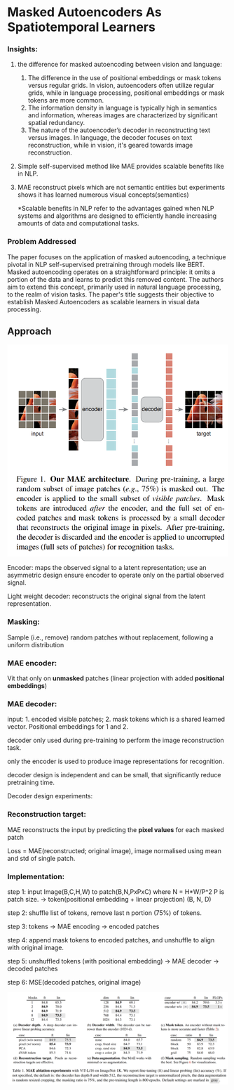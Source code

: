 # Masked Autoencoders As Spatiotemporal Learners

### Insights:

1. the difference for masked autoencoding between vision and language:
    1. The difference in the use of positional embeddings or mask tokens versus regular grids. In vision, autoencoders often utilize regular grids, while in language processing, positional embeddings or mask tokens are more common.
    2. The information density in language is typically high in semantics and information, whereas images are characterized by significant spatial redundancy.
    3. The nature of the autoencoder’s decoder in reconstructing text versus images. In language, the decoder focuses on text reconstruction, while in vision, it's geared towards image reconstruction.
2. Simple self-supervised method like MAE provides scalable benefits like in NLP.
3. MAE reconstruct pixels which are not semantic entities but experiments shows it has learned numerous visual concepts(semantics) 
    
    *Scalable benefits in NLP refer to the advantages gained when NLP systems and algorithms are designed to efficiently handle increasing amounts of data and computational tasks. 
    

### **Problem Addressed**

The paper focuses on the application of masked autoencoding, a technique pivotal in NLP self-supervised pretraining through models like BERT. Masked autoencoding operates on a straightforward principle: it omits a portion of the data and learns to predict this removed content. The authors aim to extend this concept, primarily used in natural language processing, to the realm of vision tasks. The paper's title suggests their objective to establish Masked Autoencoders as scalable learners in visual data processing.

## Approach

![Untitled](Masked%20Autoencoders%20As%20Spatiotemporal%20Learners%20f37dfd7b11a44478926929757714e0a8/Untitled.png)

Encoder: maps the observed signal to a latent representation; use an asymmetric design ensure encoder to operate only on the partial observed signal. 

Light weight decoder: reconstructs the original signal from the latent representation.

### Masking:

Sample (i.e., remove) random patches without replacement, following a uniform distribution

### MAE encoder:

Vit that only on **unmasked** patches (linear projection with added **positional embeddings**)

### MAE decoder:

input: 1. encoded visible patches; 2. mask tokens which is a shared learned vector. Positional embeddings for 1 and 2.

decoder only used during pre-training to perform the image reconstruction task.

only the encoder is used to produce image representations for recognition.

decoder design is independent and can be small, that significantly reduce pretraining time.

Decoder design experiments: 

### Reconstruction target:

MAE reconstructs the input by predicting the **pixel values** for each masked patch

Loss = MAE(reconstructed; original image), image normalised using mean and std of single patch. 

### Implementation:

step 1: input Image(B,C,H,W) to patch(B,N,PxPxC) where N = H*W/P^2 P is patch size.  → token(positional embedding + linear projection) (B, N, D)

step 2: shuffle list of tokens, remove last n portion (75%) of tokens.

step 3: tokens → MAE encoding → encoded patches

step 4: append mask tokens to encoded patches, and unshuffle to align with original image.

step 5: unshuffled tokens (with positional embedding) → MAE decoder → decoded patches

step 6: MSE(decoded patches, original image)

![Untitled](Masked%20Autoencoders%20As%20Spatiotemporal%20Learners%20f37dfd7b11a44478926929757714e0a8/Untitled%201.png)